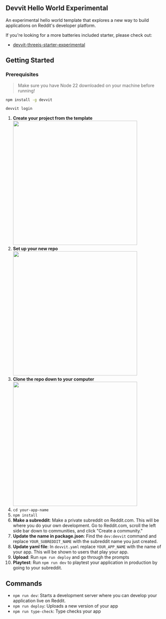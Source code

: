 ## Devvit Hello World Experimental

An experimental hello world template that explores a new way to build applications on Reddit's developer platform.

If you're looking for a more batteries included starter, please check out:

- [devvit-threejs-starter-experimental](https://github.com/reddit/devvit-threejs-starter-experimental)

## Getting Started

### Prerequisites

> Make sure you have Node 22 downloaded on your machine before running!

```sh
npm install -g devvit

devvit login
```

1. **Create your project from the template**
   <br /><img src="https://github.com/user-attachments/assets/a234a6d6-42ff-4188-b5b9-79d7573c9300" width="400" />
2. **Set up your new repo**
   <br /><img src="https://github.com/user-attachments/assets/590d7457-4751-461c-896b-a54abcb72022" width="400" />
3. **Clone the repo down to your computer**
   <br /><img src="https://github.com/user-attachments/assets/a09cf721-4605-4c7e-beae-1e7bd665c4fa" width="400" />
4. `cd your-app-name`
5. `npm install`
6. **Make a subreddit**: Make a private subreddit on Reddit.com. This will be where you do your own development. Go to Reddit.com, scroll the left side bar down to communities, and click "Create a community."
7. **Update the name in package.json**: Find the `dev:devvit` command and replace `YOUR_SUBREDDIT_NAME` with the subreddit name you just created.
8. **Update yaml file**: In `devvit.yaml` replace `YOUR_APP_NAME` with the name of your app. This will be shown to users that play your app.
9. **Upload**: Run `npm run deploy` and go through the prompts
10. **Playtest**: Run `npm run dev` to playtest your application in production by going to your subreddit.

## Commands

- `npm run dev`: Starts a development server where you can develop your application live on Reddit.
- `npm run deploy`: Uploads a new version of your app
- `npm run type-check`: Type checks your app
